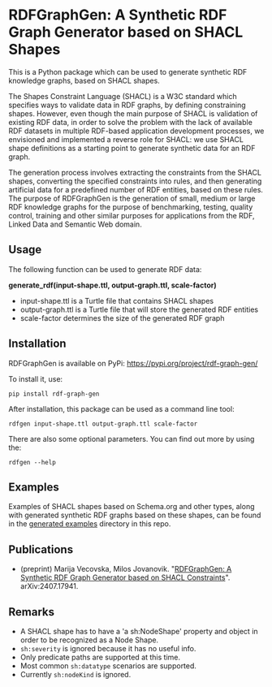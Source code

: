 # RDFGraphGen: A Synthetic RDF Graph Generator based on SHACL Shapes

This is a Python package which can be used to generate synthetic RDF knowledge graphs, based on SHACL shapes. 

The Shapes Constraint Language (SHACL) is a W3C standard which specifies ways to validate data in RDF graphs, by defining constraining shapes. However, even though the main purpose of SHACL is validation of existing RDF data, in order to solve the problem with the lack of available RDF datasets in multiple RDF-based application development processes, we envisioned and implemented a reverse role for SHACL: we use SHACL shape definitions as a starting point to generate synthetic data for an RDF graph. 

The generation process involves extracting the constraints from the SHACL shapes, converting the specified constraints into rules, and then generating artificial data for a predefined number of RDF entities, based on these rules. The purpose of RDFGraphGen is the generation of small, medium or large RDF knowledge graphs for the purpose of benchmarking, testing, quality control, training and other similar purposes for applications from the RDF, Linked Data and Semantic Web domain.

## Usage

The following function can be used to generate RDF data:

__generate_rdf(input-shape.ttl, output-graph.ttl, scale-factor)__
- input-shape.ttl is a Turtle file that contains SHACL shapes
- output-graph.ttl is a Turtle file that will store the generated RDF entities
- scale-factor determines the size of the generated RDF graph

## Installation

RDFGraphGen is available on PyPi: https://pypi.org/project/rdf-graph-gen/

To install it, use:

```pip install rdf-graph-gen```

After installation, this package can be used as a command line tool:

```rdfgen input-shape.ttl output-graph.ttl scale-factor```

There are also some optional parameters. You can find out more by using the:

```rdfgen --help```

## Examples

Examples of SHACL shapes based on Schema.org and other types, along with generated synthetic RDF graphs based on these shapes, can be found in the [generated examples](generated_examples/) directory in this repo.

## Publications

* (preprint) Marija Vecovska, Milos Jovanovik. "[RDFGraphGen: A Synthetic RDF Graph Generator based on SHACL Constraints](https://arxiv.org/abs/2407.17941)". arXiv:2407.17941.

## Remarks

- A SHACL shape has to have a 'a sh:NodeShape' property and object in order to be recognized as a Node Shape.
- ``sh:severity`` is ignored because it has no useful info.
- Only predicate paths are supported at this time.
- Most common ``sh:datatype`` scenarios are supported.
- Currently ``sh:nodeKind`` is ignored. 
